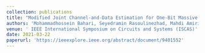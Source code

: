 ```yaml
---
collection: publications
title: "Modified Joint Channel-and-Data Estimation for One-Bit Massive MIMO"
authors: 'Mohammadhossein Bahari, Seyedramin Rasoulinezhad, Mahdi Amiri, Farzam Gilani, Saeed Saadatnejad, Seyed Alireza Nezamalhosseini, Mahdi Shabany'
venue: ' IEEE International Symposium on Circuits and Systems (ISCAS)'
date: 2021-03-22
paperurl: 'https://ieeexplore.ieee.org/abstract/document/9401552'
---
```

